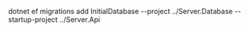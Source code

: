 dotnet ef migrations add InitialDatabase --project ../Server.Database --startup-project ../Server.Api